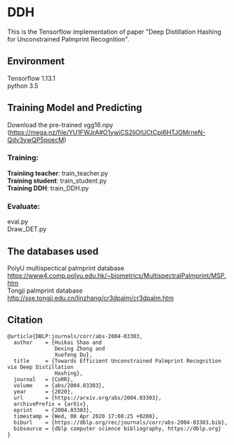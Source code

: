 # DDH
This is the Tensorflow implementation of paper "Deep Distillation Hashing for Unconstrained Palmprint Recognition". 

## Environment
Tensorflow 1.13.1  
python 3.5

## Training Model and Predicting

Download the pre-trained vgg16.npy <br />
(https://mega.nz/file/YU1FWJrA#O1ywiCS2IiOlUCtCpI6HTJOMrneN-Qdv3ywQP5poecM)

### Training:  
  
**Trainiing teacher**: train_teacher.py  
**Training student**: train_student.py  
**Training DDH**: train_DDH.py  
  
### Evaluate:  
  
eval.py  
Draw_DET.py  

## The databases used

PolyU multispectical palmprint database <br />
https://www4.comp.polyu.edu.hk/~biometrics/MultispectralPalmprint/MSP.htm <br />
Tongji  palmprint database <br />
http://sse.tongji.edu.cn/linzhang/cr3dpalm/cr3dpalm.htm <br /> 


## Citation

```
@article{DBLP:journals/corr/abs-2004-03303,
  author    = {Huikai Shao and
               Dexing Zhong and
               Xuefeng Du},
  title     = {Towards Efficient Unconstrained Palmprint Recognition via Deep Distillation
               Hashing},
  journal   = {CoRR},
  volume    = {abs/2004.03303},
  year      = {2020},
  url       = {https://arxiv.org/abs/2004.03303},
  archivePrefix = {arXiv},
  eprint    = {2004.03303},
  timestamp = {Wed, 08 Apr 2020 17:08:25 +0200},
  biburl    = {https://dblp.org/rec/journals/corr/abs-2004-03303.bib},
  bibsource = {dblp computer science bibliography, https://dblp.org}
}
```
